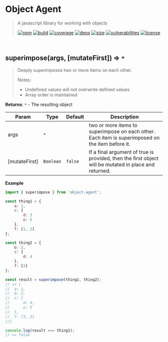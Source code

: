 # Object Agent

> A javascript library for working with objects
>
> [![npm][npm]][npm-url]
[![build][build]][build-url]
[![coverage][coverage]][coverage-url]
[![deps][deps]][deps-url]
[![size][size]][size-url]
[![vulnerabilities][vulnerabilities]][vulnerabilities-url]
[![license][license]][license-url]


<br><a name="superimpose"></a>

## superimpose(args, [mutateFirst]) ⇒ <code>\*</code>
> Deeply superimposes two or more items on each other.> > Notes:> - Undefined values will not overwrite defined values> - Array order is maintained

**Returns**: <code>\*</code> - The resulting object  

| Param | Type | Default | Description |
| --- | --- | --- | --- |
| args | <code>\*</code> |  | two or more items to superimpose on each other. Each item is superimposed on the item before it. |
| [mutateFirst] | <code>Boolean</code> | <code>false</code> | If a final argument of true is provided, then the first object will be mutated in place and returned. |

**Example**  
``` javascriptimport { superimpose } from 'object-agent';const thing1 = {    a: 1,    c: {        d: 3        e: 5    },    f: [1, 2]};const thing2 = {    b: 2,    c: {        d: 4    },    f: [3]};const result = superimpose(thing1, thing2);// => {//	a: 1,//	b: 2,//	c: {//		d: 4,//		e: 5//	},//	f: [3, 2]//}console.log(result === thing1);// => false```

[npm]: https://img.shields.io/npm/v/object-agent.svg
[npm-url]: https://npmjs.com/package/object-agent
[build]: https://travis-ci.org/DarrenPaulWright/object-agent.svg?branch&#x3D;master
[build-url]: https://travis-ci.org/DarrenPaulWright/object-agent
[coverage]: https://coveralls.io/repos/github/DarrenPaulWright/object-agent/badge.svg?branch&#x3D;master
[coverage-url]: https://coveralls.io/github/DarrenPaulWright/object-agent?branch&#x3D;master
[deps]: https://david-dm.org/darrenpaulwright/object-agent.svg
[deps-url]: https://david-dm.org/darrenpaulwright/object-agent
[size]: https://packagephobia.now.sh/badge?p&#x3D;object-agent
[size-url]: https://packagephobia.now.sh/result?p&#x3D;object-agent
[vulnerabilities]: https://snyk.io/test/github/DarrenPaulWright/object-agent/badge.svg?targetFile&#x3D;package.json
[vulnerabilities-url]: https://snyk.io/test/github/DarrenPaulWright/object-agent?targetFile&#x3D;package.json
[license]: https://img.shields.io/github/license/DarrenPaulWright/object-agent.svg
[license-url]: https://npmjs.com/package/object-agent/LICENSE.md
